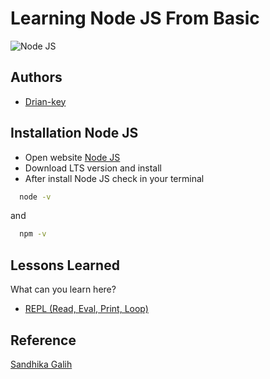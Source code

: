 # Learning Node JS From Basic

![Node JS](https://upload.wikimedia.org/wikipedia/commons/thumb/7/7e/Node.js_logo_2015.svg/2560px-Node.js_logo_2015.svg.png)

## Authors

- [Drian-key](https://www.github.com/Drian-key)

## Installation Node JS

- Open website [Node JS](https://nodejs.org)
- Download LTS version and install
- After install Node JS check in your terminal

```bash
  node -v
```

and

```bash
  npm -v
```

## Lessons Learned

What can you learn here?

- [REPL (Read, Eval, Print, Loop)](https://github.com/Drian-key/Learning-NodeJS-from-basic/REPL)

## Reference

[Sandhika Galih](https://www.youtube.com/playlist?list=PLFIM0718LjIW-XBdVOerYgKegBtD6rSfD)
